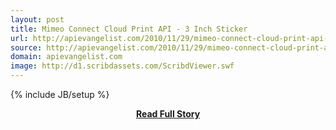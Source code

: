 ```yaml
---
layout: post
title: Mimeo Connect Cloud Print API - 3 Inch Sticker
url: http://apievangelist.com/2010/11/29/mimeo-connect-cloud-print-api-3-inch-sticker/
source: http://apievangelist.com/2010/11/29/mimeo-connect-cloud-print-api-3-inch-sticker/
domain: apievangelist.com
image: http://d1.scribdassets.com/ScribdViewer.swf
---
```

{% include JB/setup %}<p></p>
<center><p><a href="http://apievangelist.com/2010/11/29/mimeo-connect-cloud-print-api-3-inch-sticker/" style='padding:25px; font-sze:18px; font-weight: bold;'>Read Full Story</a></p></center>
